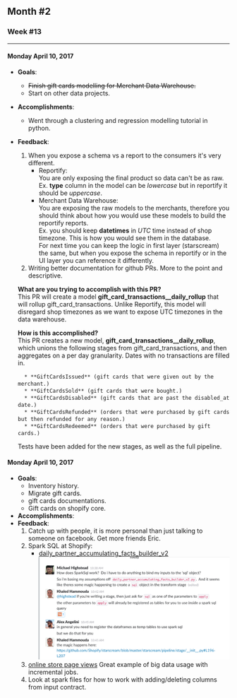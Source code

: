 ## Month #2
### Week #13
- - -
#### Monday April 10, 2017
* **Goals**:
	* ~~Finish gift cards modelling for Merchant Data Warehouse.~~
	* Start on other data projects.
* **Accomplishments**:
	* Went through a clustering and regression modelling tutorial in python.
* **Feedback**:
	1. When you expose a schema vs a report to the consumers it's very different.  
		* Reportify:  
    		You are only exposing the final product so data can't be as raw.  
            Ex. **type** column in the model can be *lowercase* but in reportify it should be *uppercase*. 
		* Merchant Data Warehouse:  
			You are exposing the raw models to the merchants, therefore you should think about how you would use these models to build the reportify reports.  
            Ex. you should keep **datetimes** in *UTC* time instead of shop timezone. This is how you would see them in the database.  
	For next time you can keep the logic in first layer (starscream) the same, but when you expose the schema in reportify or in the UI layer you can reference it differently.
	2. Writing better documentation for github PRs. More to the point and descriptive. 
 
	**What are you trying to accomplish with this PR?**  
	This PR will create a model **gift_card_transactions__daily_rollup** that will rollup gift_card_transactions. Unlike Reportify, this model will disregard shop timezones as we want to expose UTC timezones in the data warehouse.

	**How is this accomplished?**  
This PR creates a new model, **gift_card_transactions__daily_rollup**, which unions the following stages from gift_card_transactions, and then aggregates on a per day granularity. Dates with no transactions are filled in.

        * **GiftCardsIssued** (gift cards that were given out by the merchant.)
        * **GiftCardsSold** (gift cards that were bought.)
        * **GiftCardsDisabled** (gift cards that are past the disabled_at date.)
        * **GiftCardsRefunded** (orders that were purchased by gift cards but then refunded for any reason.)
        * **GiftCardsRedeemed** (orders that were purchased by gift cards.)

	Tests have been added for the new stages, as well as the full pipeline.
    
#### Monday April 10, 2017
* **Goals**:
	* Inventory history.
	* Migrate gift cards.
	* gift cards documentations.
	* Gift cards on shopify core.
* **Accomplishments**:
* **Feedback**:
	1. Catch up with people, it is more personal than just talking to someone on facebook. Get more friends Eric.
	2. Spark SQL at Shopify:
		* [daily_partner_accumulating_facts_builder_v2](https://github.com/Shopify/starscream/blob/master/shopify/facts/daily_partner_accumulating_facts_builder_v2.py#L62)  
		![alt text](https://raw.githubusercontent.com/ericxiao251/Notes/master/Journals/Spark%20SQL.png?token=AJTnLrZFqTHGpkPKz9iwK7lQE5XoQ_20ks5Y9ijBwA%3D%3D "Slack discussion")  
	3. [online store page views](https://github.com/Shopify/starscream/tree/a97197315385fd128482b4fc9178f1b7a407fe42/shopify/views/reportify/online_store)
    Great example of big data usage with incremental jobs.
    4. Look at spark files for how to work with adding/deleting columns from input contract.